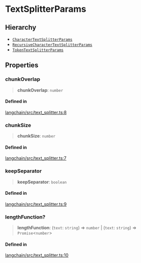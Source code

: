 TextSplitterParams
==================

Hierarchy[](#hierarchy "Direct link to Hierarchy")
---------------------------------------------------

*   [`CharacterTextSplitterParams`](/docs/api/text_splitter/interfaces/CharacterTextSplitterParams)
*   [`RecursiveCharacterTextSplitterParams`](/docs/api/text_splitter/interfaces/RecursiveCharacterTextSplitterParams)
*   [`TokenTextSplitterParams`](/docs/api/text_splitter/interfaces/TokenTextSplitterParams)

Properties[](#properties "Direct link to Properties")
------------------------------------------------------

### chunkOverlap[](#chunkoverlap "Direct link to chunkOverlap")

> **chunkOverlap**: `number`

#### Defined in[](#defined-in "Direct link to Defined in")

[langchain/src/text\_splitter.ts:8](https://github.com/hwchase17/langchainjs/blob/1c1274d/langchain/src/text_splitter.ts#L8)

### chunkSize[](#chunksize "Direct link to chunkSize")

> **chunkSize**: `number`

#### Defined in[](#defined-in-1 "Direct link to Defined in")

[langchain/src/text\_splitter.ts:7](https://github.com/hwchase17/langchainjs/blob/1c1274d/langchain/src/text_splitter.ts#L7)

### keepSeparator[](#keepseparator "Direct link to keepSeparator")

> **keepSeparator**: `boolean`

#### Defined in[](#defined-in-2 "Direct link to Defined in")

[langchain/src/text\_splitter.ts:9](https://github.com/hwchase17/langchainjs/blob/1c1274d/langchain/src/text_splitter.ts#L9)

### lengthFunction?[](#lengthfunction "Direct link to lengthFunction?")

> **lengthFunction**: (`text`: `string`) => `number` | (`text`: `string`) => `Promise`<`number`\>

#### Defined in[](#defined-in-3 "Direct link to Defined in")

[langchain/src/text\_splitter.ts:10](https://github.com/hwchase17/langchainjs/blob/1c1274d/langchain/src/text_splitter.ts#L10)